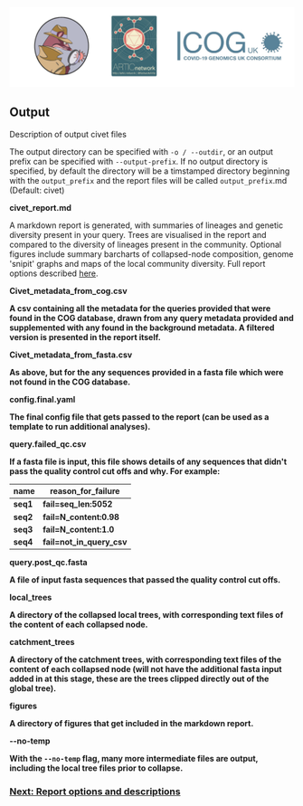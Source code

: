 ![](./doc_figures/website_header.png)


## Output

Description of output civet files

The output directory can be specified with `-o / --outdir`, or an output prefix can be specified with `--output-prefix`. If no output directory is specified, by default the directory will be a timstamped directory beginning with the `output_prefix` and the report files will be called `output_prefix`.md  (Default: civet)



<strong>civet_report.md</strong>

A markdown report is generated, with summaries of lineages and genetic diversity present in your query. Trees are visualised in the report and compared to the diversity of lineages present in the community. Optional figures include summary barcharts of collapsed-node composition, genome 'snipit' graphs and maps of the local community diversity. Full report options described [here](./report_docs.md).

<strong>Civet_metadata_from_cog.csv<strong>

A csv containing all the metadata for the queries provided that were found in the COG database, drawn from any query metadata provided and supplemented with any found in the background metadata. A filtered version is presented in the report itself.

<strong>Civet_metadata_from_fasta.csv<strong>

As above, but for the any sequences provided in a fasta file which were not found in the COG database.

<strong>config.final.yaml</strong>

The final config file that gets passed to the report (can be used as a template to run additional analyses).

<strong>query.failed_qc.csv</strong>

If a fasta file is input, this file shows details of any sequences that didn't pass the quality control cut offs and why. For example:

| name | reason_for_failure |
| --- | --- |
| seq1  | fail=seq_len:5052 |
| seq2 | fail=N_content:0.98 |
| seq3 | fail=N_content:1.0 | 
| seq4 | fail=not_in_query_csv | 

<strong>query.post_qc.fasta</strong>

A file of input fasta sequences that passed the quality control cut offs.

<strong>local_trees</strong>

A directory of the collapsed local trees, with corresponding text files of the content of each collapsed node. 

<strong>catchment_trees</strong>

A directory of the catchment trees, with corresponding text files of the content of each collapsed node (will not have the additional fasta input added in at this stage, these are the trees clipped directly out of the global tree). 


<strong>figures</strong>

A directory of figures that get included in the markdown report.


<strong>--no-temp</strong>

With the ``--no-temp`` flag, many more intermediate files are output, including the local tree files prior to collapse. 

### [Next: Report options and descriptions](./report_docs.md)